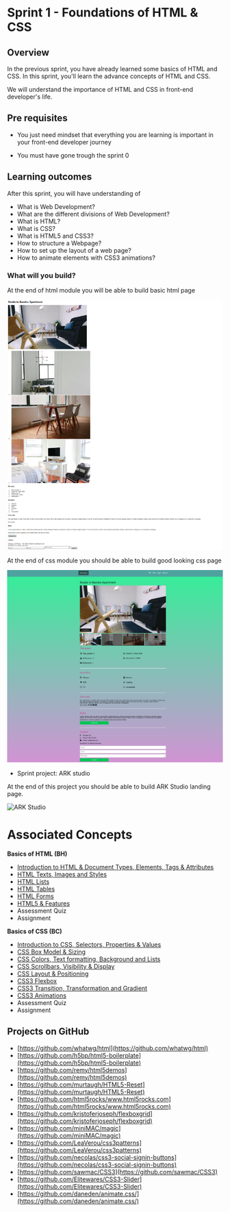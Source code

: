 # Sprint 1 - Foundations of HTML & CSS



## Overview

In the previous sprint, you have already learned some basics of HTML and CSS. In this sprint, you'll learn the advance concepts of HTML and CSS. 

We will understand the importance of HTML and CSS in front-end developer's life.


## Pre requisites

- You just need mindset that everything you are learning is important in your front-end developer journey

- You must have gone trough the sprint 0


## Learning outcomes

After this sprint, you will have understanding of 

- What is Web Development?
- What are the different divisions of Web Development?
- What is HTML?
- What is CSS?
- What is HTML5 and CSS3?
- How to structure a Webpage?
- How to set up the layout of a web page?
- How to animate elements with CSS3 animations?



### What will you build?

At the end of html module you will be able to build basic html page

![airbnb html](basics_of_html/images/wrap_up.png)


At the end of css module you should be able to build good looking css page

![airbnb project](basics_of_css/images/final.png)

- Sprint project: ARK studio

At the end of this project you should be able to build ARK Studio landing page.

![ARK Studio](ark_studio/template.png)

# Associated Concepts

**Basics of HTML (BH)**

- [Introduction to HTML & Document Types, Elements, Tags & Attributes](basics_of_html/1.Intro%20to%20HTML.md)
- [HTML Texts, Images and Styles](basics_of_html/2.%20HTML%20Texts%2C%20Images%20and%20Styles.md)
- [HTML Lists](basics_of_html/3.HTML%20Lists.md)
- [HTML Tables](basics_of_html/4.%20HTML%20Tables.md)
- [HTML Forms](basics_of_html/5.%20HTML%20Forms.md)
- [HTML5 & Features](basics_of_html/6.%20HTML5%20%26%20Features.md)
- Assessment Quiz
- Assignment

**Basics of CSS (BC)**

- [Introduction to CSS, Selectors, Properties & Values](basics_of_css/1.%20Intro%20to%20CSS.md)
- [CSS Box Model & Sizing](basics_of_css/2.%20CSS%20Box%20Model%20%26%20Sizing.md)
- [CSS Colors, Text formatting, Background and Lists](basics_of_css/3.%20CSS%20Colors%2C%20Text%20formatting%2C%20Background%20and%20Lists.md)
- [CSS Scrollbars, Visibility & Display](basics_of_css/4.%20CSS%20Scrollbars%2C%20Visibility%20%26%20Display.md)
- [CSS Layout & Positioning](basics_of_css/5.%20CSS%20Layout%20and%20Positioning.md)
- [CSS3 Flexbox](basics_of_css/6.%20CSS%20Flexbox.md)
- [CSS3 Transition, Transformation and Gradient](basics_of_css/7.%20CSS3%20Transition%2C%20Transformation%20and%20Gradient.md)
- [CSS3 Animations](basics_of_css/8.%20CSS3%20Animations.md)
- Assessment Quiz
- Assignment

## Projects on GitHub

- [https://github.com/whatwg/html](https://github.com/whatwg/html)
- [https://github.com/h5bp/html5-boilerplate](https://github.com/h5bp/html5-boilerplate)
- [https://github.com/remy/html5demos](https://github.com/remy/html5demos)
- [https://github.com/murtaugh/HTML5-Reset](https://github.com/murtaugh/HTML5-Reset)
- [https://github.com/html5rocks/www.html5rocks.com](https://github.com/html5rocks/www.html5rocks.com)
- [https://github.com/kristoferjoseph/flexboxgrid](https://github.com/kristoferjoseph/flexboxgrid)
- [https://github.com/miniMAC/magic](https://github.com/miniMAC/magic)
- [https://github.com/LeaVerou/css3patterns](https://github.com/LeaVerou/css3patterns)
- [https://github.com/necolas/css3-social-signin-buttons](https://github.com/necolas/css3-social-signin-buttons)
- [https://github.com/sawmac/CSS3](https://github.com/sawmac/CSS3)
- [https://github.com/Elitewares/CSS3-Slider](https://github.com/Elitewares/CSS3-Slider)
- [https://github.com/daneden/animate.css/](https://github.com/daneden/animate.css/)


